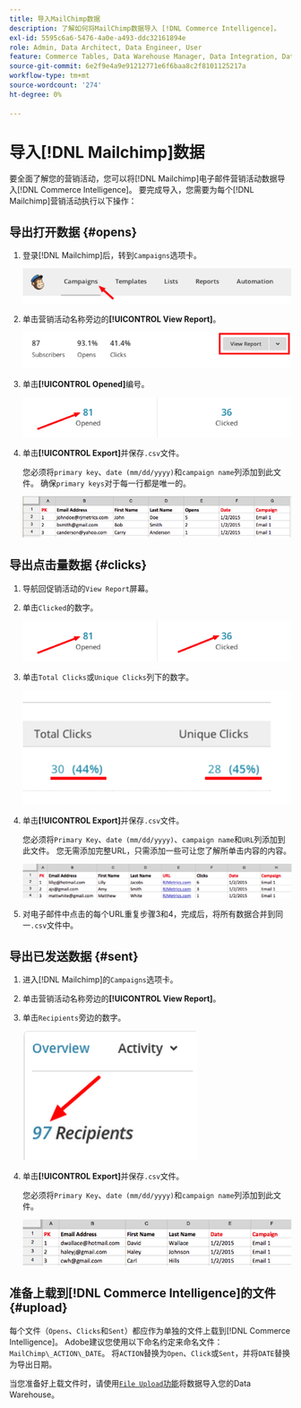 ```yaml
---
title: 导入MailChimp数据
description: 了解如何将MailChimp数据导入 [!DNL Commerce Intelligence]。
exl-id: 5595c6a6-5476-4a0e-a493-ddc32161894e
role: Admin, Data Architect, Data Engineer, User
feature: Commerce Tables, Data Warehouse Manager, Data Integration, Data Import/Export
source-git-commit: 6e2f9e4a9e91212771e6f6baa8c2f8101125217a
workflow-type: tm+mt
source-wordcount: '274'
ht-degree: 0%

---
```


# 导入[!DNL Mailchimp]数据

要全面了解您的营销活动，您可以将[!DNL Mailchimp]电子邮件营销活动数据导入[!DNL Commerce Intelligence]。 要完成导入，您需要为每个[!DNL Mailchimp]营销活动执行以下操作：

## 导出打开数据 {#opens}

1. 登录[!DNL Mailchimp]后，转到`Campaigns`选项卡。

   ![导入mailchimp 1](../../../assets/import-mailchimp-1.png)

1. 单击营销活动名称旁边的&#x200B;**[!UICONTROL View Report]**。

   ![导入mailchimp 2](../../../assets/import-mailchimp-2.png)

1. 单击&#x200B;**[!UICONTROL Opened]**&#x200B;编号。

   ![导入mailchimp 3](../../../assets/import-mailchimp-3.png)

1. 单击&#x200B;**[!UICONTROL Export]**&#x200B;并保存`.csv`文件。

   您必须将`primary key`、`date (mm/dd/yyyy)`和`campaign name`列添加到此文件。 确保`primary keys`对于每一行都是唯一的。

   ![导入mailchimp 4](../../../assets/import-mailchimp-4.png)

## 导出点击量数据 {#clicks}

1. 导航回促销活动的`View Report`屏幕。

1. 单击`Clicked`的数字。

   ![导入mailchimp 5](../../../assets/import-mailchimp-5.png)

1. 单击`Total Clicks`或`Unique Clicks`列下的数字。

   ![导入mailchimp 6](../../../assets/import-mailchimp-6.png)

1. 单击&#x200B;**[!UICONTROL Export]**&#x200B;并保存`.csv`文件。

   您必须将`Primary Key`、`date (mm/dd/yyyy)`、`campaign name`和`URL`列添加到此文件。 您无需添加完整URL，只需添加一些可让您了解所单击内容的内容。

   ![导入mailchimp 7](../../../assets/import-mailchimp-7.png)

1. 对电子邮件中点击的每个URL重复步骤3和4，完成后，将所有数据合并到同一`.csv`文件中。

## 导出已发送数据 {#sent}

1. 进入[!DNL Mailchimp]的`Campaigns`选项卡。

1. 单击营销活动名称旁边的&#x200B;**[!UICONTROL View Report]**。

1. 单击`Recipients`旁边的数字。

   ![导入mailchimp 8](../../../assets/import-mailchimp-8.png)

1. 单击&#x200B;**[!UICONTROL Export]**&#x200B;并保存`.csv`文件。

   您必须将`Primary Key`、`date (mm/dd/yyyy)`和`campaign name`列添加到此文件。

   ![导入mailchimp 9](../../../assets/import-mailchimp-9.png)

## 准备上载到[!DNL Commerce Intelligence]的文件 {#upload}

每个文件（`Opens`、`Clicks`和`Sent`）都应作为单独的文件上载到[!DNL Commerce Intelligence]。 Adobe建议您使用以下命名约定来命名文件： `MailChimp\_ACTION\_DATE`。 将`ACTION`替换为`Open`、`Click`或`Sent`，并将`DATE`替换为导出日期。

当您准备好上载文件时，请使用[`File Upload`功能](../connecting-data/using-file-uploader.md)将数据导入您的Data Warehouse。
